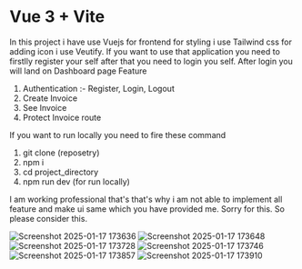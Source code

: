 # Vue 3 + Vite
In this project i have use Vuejs for frontend for styling i use Tailwind css for adding icon i use Veutify. 
If you want to use that application you need to firstlly register your self after that you need to login you self.
After login you will land on Dashboard page 
Feature 
1) Authentication :- Register, Login, Logout
2) Create Invoice
3) See Invoice
4) Protect Invoice route

If you want to run locally you need to fire these command
1) git clone (reposetry)
2) npm i
3) cd project_directory
4) npm run dev (for run locally)

I am working professional that's that's why i am not able to implement all feature and make ui same which you have provided me.
Sorry for this. So please consider this.

![Screenshot 2025-01-17 173636](https://github.com/user-attachments/assets/9428f242-9ed1-4183-93b4-af166ed89951)
![Screenshot 2025-01-17 173648](https://github.com/user-attachments/assets/d604d1ee-b3b8-4a79-a8a3-b7edbf10515b)
![Screenshot 2025-01-17 173728](https://github.com/user-attachments/assets/ab60fd45-5164-4d12-b5ac-b4dfec6b35b0)
![Screenshot 2025-01-17 173746](https://github.com/user-attachments/assets/f583a475-6ec5-49da-a9ba-553210a121cc)
![Screenshot 2025-01-17 173857](https://github.com/user-attachments/assets/8dd7cf76-0e6c-462e-9e3a-8ce7342e98bf)
![Screenshot 2025-01-17 173910](https://github.com/user-attachments/assets/29537c3c-a1f3-43a5-a83a-7242f4eee61f)





